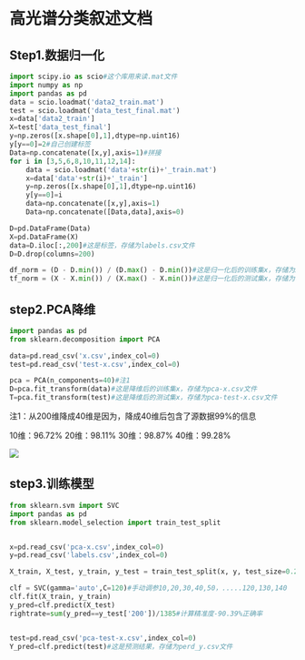 # 高光谱分类叙述文档

## Step1.数据归一化

```python
import scipy.io as scio#这个库用来读.mat文件
import numpy as np
import pandas as pd
data = scio.loadmat('data2_train.mat')
test = scio.loadmat('data_test_final.mat')
x=data['data2_train']
X=test['data_test_final']
y=np.zeros([x.shape[0],1],dtype=np.uint16)
y[y==0]=2#自己创建标签
Data=np.concatenate([x,y],axis=1)#拼接
for i in [3,5,6,8,10,11,12,14]:
    data = scio.loadmat('data'+str(i)+'_train.mat')
    x=data['data'+str(i)+'_train']
    y=np.zeros([x.shape[0],1],dtype=np.uint16)
    y[y==0]=i
    data=np.concatenate([x,y],axis=1)
    Data=np.concatenate([Data,data],axis=0)

D=pd.DataFrame(Data)
X=pd.DataFrame(X)
data=D.iloc[:,200]#这是标签，存储为labels.csv文件
D=D.drop(columns=200)

df_norm = (D - D.min()) / (D.max() - D.min())#这是归一化后的训练集x，存储为x.csv文件
tf_norm = (X - X.min()) / (X.max() - X.min())#这是归一化后的测试集x，存储为test-x.csv文件
```

## step2.PCA降维

```python
import pandas as pd
from sklearn.decomposition import PCA

data=pd.read_csv('x.csv',index_col=0)
test=pd.read_csv('test-x.csv',index_col=0)

pca = PCA(n_components=40)#注1
D=pca.fit_transform(data)#这是降维后的训练集x，存储为pca-x.csv文件
T=pca.fit_transform(test)#这是降维后的测试集x，存储为pca-test-x.csv文件
```

注1：从200维降成40维是因为，降成40维后包含了源数据99%的信息

10维：96.72%	20维：98.11% 	30维：98.87%	40维：99.28%



![](https://github.com/m-L-0/18b-lidongliang--2016-449/blob/master/%E9%AB%98%E5%85%89%E8%B0%B1%E5%88%86%E7%B1%BB/image/PCA.png)

## step3.训练模型

```python
from sklearn.svm import SVC
import pandas as pd
from sklearn.model_selection import train_test_split


x=pd.read_csv('pca-x.csv',index_col=0)
y=pd.read_csv('labels.csv',index_col=0)

X_train, X_test, y_train, y_test = train_test_split(x, y, test_size=0.2, random_state=42)

clf = SVC(gamma='auto',C=120)#手动调参10,20,30,40,50，.....120,130,140
clf.fit(X_train, y_train)
y_pred=clf.predict(X_test)
rightrate=sum(y_pred==y_test['200'])/1385#计算精准度-90.39%正确率


test=pd.read_csv('pca-test-x.csv',index_col=0)
Y_pred=clf.predict(test)#这是预测结果，存储为perd_y.csv文件
```

